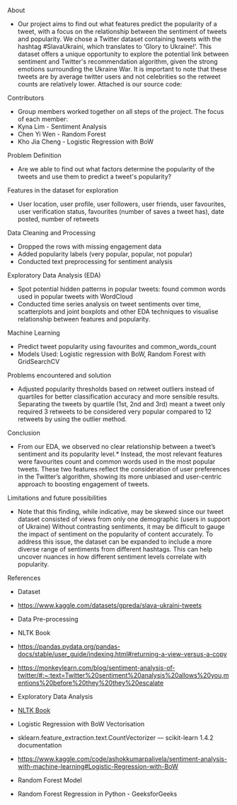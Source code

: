 About
- Our project aims to find out what features predict the popularity of a tweet, with a focus on the relationship between the sentiment of tweets and popularity. We chose a Twitter dataset containing tweets with the hashtag #SlavaUkraini, which translates to ‘Glory to Ukraine!’. This dataset offers a unique opportunity to explore the potential link between sentiment and Twitter's recommendation algorithm, given the strong emotions surrounding the Ukraine War. It is important to note that these tweets are by average twitter users and not celebrities so the retweet counts are relatively lower. Attached is our source code:

Contributors
- Group members worked together on all steps of the project. The focus of each member:
- Kyna Lim -  Sentiment Analysis
- Chen Yi Wen - Random Forest
- Kho Jia Cheng - Logistic Regression with BoW

Problem Definition
- Are we able to find out what factors determine the popularity of the tweets and use them to predict a tweet's popularity?

Features in the dataset for exploration
- User location, user profile, user followers, user friends, user favourites, user verification status, favourites (number of saves a tweet has), date posted, number of retweets

Data Cleaning and Processing
- Dropped the rows with missing engagement data 
- Added popularity labels (very popular, popular, not popular)
- Conducted text preprocessing for sentiment analysis

Exploratory Data Analysis (EDA)
- Spot potential hidden patterns in popular tweets: found common words used in popular tweets with WordCloud 
- Conducted time series analysis on tweet sentiments over time, scatterplots and joint boxplots and other EDA techniques to visualise relationship between features and popularity. 

Machine Learning
- Predict tweet popularity using favourites and common_words_count
- Models Used: Logistic regression with BoW, Random Forest with GridSearchCV

Problems encountered and solution
- Adjusted popularity thresholds based on retweet outliers instead of quartiles for better classification accuracy and more sensible results. Separating the tweets by quartile (1st, 2nd and 3rd) meant a tweet only required 3 retweets to be considered very popular compared to 12 retweets by using the outlier method.

Conclusion
- From our EDA, we observed no clear relationship between a tweet’s sentiment and its popularity level.* Instead, the most relevant features were favourites count and common words used in the most popular tweets. These two features reflect the consideration of user preferences in the Twitter’s algorithm, showing its more unbiased and user-centric approach to boosting engagement of tweets.

Limitations and future possibilities
- Note that this finding, while indicative, may be skewed since our tweet dataset consisted of views from only one demographic (users in support of Ukraine) Without contrasting sentiments, it may be difficult to gauge the impact of sentiment on the popularity of content accurately. To address this issue, the dataset can be expanded to include a more diverse range of sentiments from different hashtags. This can help uncover nuances in how different sentiment levels correlate with popularity.


References
- Dataset
- https://www.kaggle.com/datasets/gpreda/slava-ukraini-tweets

- Data Pre-processing 
- NLTK Book
- https://pandas.pydata.org/pandas-docs/stable/user_guide/indexing.html#returning-a-view-versus-a-copy
- https://monkeylearn.com/blog/sentiment-analysis-of-twitter/#:~:text=Twitter%20sentiment%20analysis%20allows%20you,mentions%20before%20they%20they%20escalate

- Exploratory Data Analysis
- [NLTK Book](https://www.nltk.org/book/)

- Logistic Regression with BoW Vectorisation
- sklearn.feature_extraction.text.CountVectorizer — scikit-learn 1.4.2 documentation
- https://www.kaggle.com/code/ashokkumarpalivela/sentiment-analysis-with-machine-learning#Logistic-Regression-with-BoW

- Random Forest Model
- Random Forest Regression in Python - GeeksforGeeks

